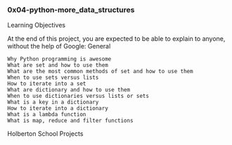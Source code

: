 ### 0x04-python-more_data_structures

Learning Objectives

At the end of this project, you are expected to be able to explain to anyone, without the help of Google:
General

    Why Python programming is awesome
    What are set and how to use them
    What are the most common methods of set and how to use them
    When to use sets versus lists
    How to iterate into a set
    What are dictionary and how to use them
    When to use dictionaries versus lists or sets
    What is a key in a dictionary
    How to iterate into a dictionary
    What is a lambda function
    What is map, reduce and filter functions

Holberton School Projects